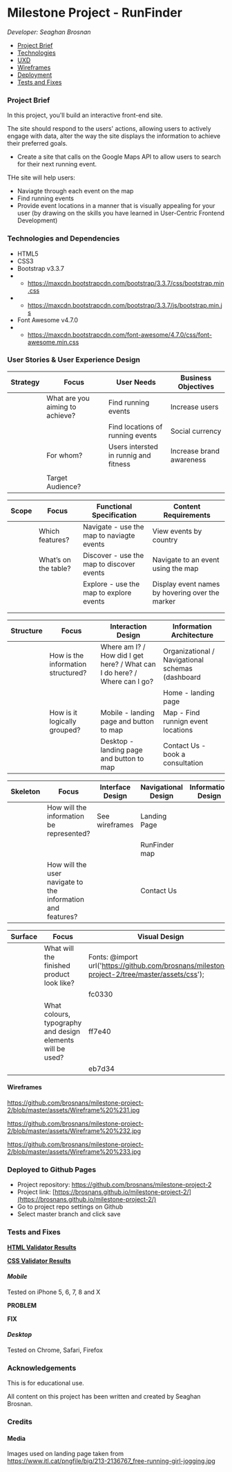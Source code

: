 # Milestone Project - RunFinder

*Developer: Seaghan Brosnan*

- [Project Brief](#project-brief)
- [Technologies](#technologies-and-dependencies)
- [UXD](#uxd)
- [Wireframes](#wireframes)
- [Deployment](#deployed-to-github-pages)
- [Tests and Fixes](#tests-and-fixes)

### Project Brief

In this project, you'll build an interactive front-end site.

The site should respond to the users' actions, allowing users to actively engage with data, alter the way the site displays the information to achieve their preferred goals.

- Create a site that calls on the Google Maps API to allow users to search for their next running event.

THe site will help users:

- Naviagte through each event on the map
- Find running events
- Provide event locations in a manner that is visually appealing for your user (by drawing on the skills you have learned in User-Centric Frontend Development)

### Technologies and Dependencies

- HTML5
- CSS3
- Bootstrap v3.3.7
- - https://maxcdn.bootstrapcdn.com/bootstrap/3.3.7/css/bootstrap.min.css
- - https://maxcdn.bootstrapcdn.com/bootstrap/3.3.7/js/bootstrap.min.js
- Font Awesome v4.7.0
- - https://maxcdn.bootstrapcdn.com/font-awesome/4.7.0/css/font-awesome.min.css

### User Stories & User Experience Design

| Strategy  | Focus                                                       | User Needs                                | Business Objectives                 |
|-----------|-------------------------------------------------------------|-------------------------------------------|-------------------------------------|
|           | What are you aiming to achieve?                             | Find running events                       | Increase users                      |
|           |                                                             | Find locations of running events          | Social currency                     |
|           | For whom?                                                   | Users intersted in runnig and fitness     | Increase brand awareness            |
|           |                                                             |                                           |                                     |
|           | Target Audience?                                            |                                           |                                     |



| Scope     | Focus                                                       | Functional Specification                         | Content Requirements                             |
|-----------|-------------------------------------------------------------|--------------------------------------------------|--------------------------------------------------|
|           | Which features?                                             | Navigate - use the map to naviagte events        | View events by country                           |
|           | What’s on the table?                                        | Discover - use the map to discover events        | Navigate to an event using the map               |
|           |                                                             | Explore - use the map to explore events          | Display event names by hovering over the marker  |
|           |                                                             |                                                  |                                                  |
|           |                                                             |                                                  |                                                  |



| Structure | Focus                                                       | Interaction Design                                                                                | Information Architecture                            |
|-----------|-------------------------------------------------------------|---------------------------------------------------------------------------------------------------|-----------------------------------------------------|
|           | How is the information structured?                          | Where am I? / How did I get here? / What can I do here? / Where can I go?                         | Organizational / Navigational schemas (dashboard    |
|           |                                                             |                                                                                                   | Home - landing page                                 |
|           | How is it logically grouped?                                | Mobile - landing page and button to map                                                           | Map - Find runnign event locations                  |
|           |                                                             | Desktop - landing page and button to map                                                          | Contact Us - book a consultation                    |



| Skeleton  | Focus                                                       | Interface Design                    | Navigational Design | Information Design |
|-----------|-------------------------------------------------------------|-------------------------------------|---------------------|--------------------|                    
|           | How will the information be represented?                    | See wireframes                      | Landing Page        |                    |                                                    
|           |                                                             |                                     | RunFinder map       |                    |                   
|           | How will the user navigate to the information and features? |                                     | Contact Us          |                    |                                      



| Surface   | Focus                                                       | Visual Design
|-----------|-------------------------------------------------------------|----------------------------------------------------------------------------------------------------------------------|
|           | What will the finished product look like?                   | Fonts: @import url('https://github.com/brosnans/milestone-project-2/tree/master/assets/css');                        |
|           |                                                             | fc0330                                                                                                               |
|           | What colours, typography and design elements will be used?  | ff7e40                                                                                                               |
|           |                                                             | eb7d34                                                                                                               |

#### Wireframes

https://github.com/brosnans/milestone-project-2/blob/master/assets/Wireframe%20%231.jpg

https://github.com/brosnans/milestone-project-2/blob/master/assets/Wireframe%20%232.jpg

https://github.com/brosnans/milestone-project-2/blob/master/assets/Wireframe%20%233.jpg

### Deployed to Github Pages

- Project repository: https://github.com/brosnans/milestone-project-2
- Project link: [https://brosnans.github.io/milestone-project-2/](https://brosnans.github.io/milestone-project-2/)
- Go to project repo settings on Github
- Select master branch and click save

### Tests and Fixes

[**HTML Validator Results**](https://validator.w3.org/nu/?doc=https%3A%2F%2Fbrosnans.github.io%2Fmilestone-project-1%2Findex.html)

[**CSS Validator Results**](https://jigsaw.w3.org/css-validator/validator?uri=https%3A%2F%2Fbrosnans.github.io%2Fmilestone-project-1%2Fassets%2FCSS%2Fstyle.css&profile=css3svg&usermedium=all&warning=1&vextwarning=&lang=en)

#### *Mobile*

Tested on iPhone 5, 6, 7, 8 and X

**PROBLEM**


**FIX**


#### *Desktop*

Tested on Chrome, Safari, Firefox

### Acknowledgements

This is for educational use.

All content on this project has been written and created by Seaghan Brosnan.

### Credits

#### Media

Images used on landing page taken from https://www.itl.cat/pngfile/big/213-2136767_free-running-girl-jogging.jpg

